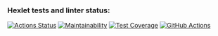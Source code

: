 ### Hexlet tests and linter status:
[![Actions Status](https://github.com/jenka-ej/frontend-project-46/workflows/hexlet-check/badge.svg)](https://github.com/jenka-ej/frontend-project-46/actions)
[![Maintainability](https://api.codeclimate.com/v1/badges/1cf1d7b05b20379e0301/maintainability)](https://codeclimate.com/github/jenka-ej/frontend-project-46/maintainability)
[![Test Coverage](https://api.codeclimate.com/v1/badges/1cf1d7b05b20379e0301/test_coverage)](https://codeclimate.com/github/jenka-ej/frontend-project-46/test_coverage)
[![GitHub Actions](https://github.com/jenka-ej/frontend-project-46/actions/workflows/github-actions.yml/badge.svg)](https://github.com/jenka-ej/frontend-project-46/actions/workflows/github-actions.yml)
